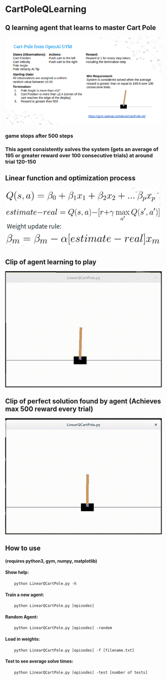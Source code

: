 # CartPoleQLearning

## Q learning agent that learns to master Cart Pole 

![alt text](game.png)

### game stops after 500 steps

### This agent consistently solves the system (gets an average of 195 or greater reward over 100 consecutive trials) at around trial 120-150

## Linear function and optimization process

![alt text](formula.png)

## Clip of agent learning to play

![alt text](Learning.gif)

## Clip of perfect solution found by agent (Achieves max 500 reward every trial)

![alt text](PerfectSolution.gif)

## How to use 
  #### (requires python3, gym, numpy, matplotlib) 

  #### Show help: 
  		python LinearQCartPole.py -h 

  #### Train a new agent: 
  		python LinearQCartPole.py [episodes]  

  #### Random Agent: 
  		python LinearQCartPole.py [episodes] -random  

  #### Load in weights: 
  		python LinearQCartPole.py [episodes] -f [filename.txt]   

  #### Test to see average solve times: 
  		python LinearQCartPole.py [episodes] -test [number of tests] 

	
